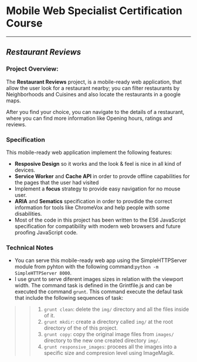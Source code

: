 # Mobile Web Specialist Certification Course
---
## _Restaurant Reviews_

### Project Overview:

The **Restaurant Reviews** project, is a mobile-ready web application, that allow the user look for a restaurant nearby; you can filter restaurants by Neighborhoods and Cuisines and also locate the restaurants in a google maps.

After you find your choice, you can navigate to the details of a restaurant, where you can find more information like Opening hours, ratings and reviews.

### Specification

This mobile-ready web application implement the following features:

* **Resposive Design** so it works and the look & feel is nice in all kind of devices.
* **Service Worker** and **Cache API** in order to provde offline capabilities for the pages that the user had visited
* Implement a **focus** strategy to provide easy navigation for no mouse user.
* **ARIA** and **Sematics** specification in order to provdide the correct information for tools like ChromeVox and help people with some disabilities.
* Most of the code in this project has been written to the ES6 JavaScript specification for compatibility with modern web browsers and future proofing JavaScript code. 

### Technical Notes

* You can serve this mobile-ready web app using the SimpleHTTPServer module from pyhton with the following command:`python -m SimpleHTTPServer 8000`.
* I use grunt to serve diferent images sizes in relation with the viewport width. The command task is defined in the Grintfile.js and can be executed the command `grunt`. This command execute the defaul task that include the following sequences of task:
>> 1. `grunt clean`: delete the `img/` directory and all the files inside of it.
>> 2. `grunt mkdir`: create a directory called `img/` at the root directory of the of this project.
>> 3. `grunt copy`: copy the original image files from `images/` directory to the new one created directory `img/`.
>> 4. `grunt responsive_images`: procees all the images into a specific size and compresion level using ImageMagik.


